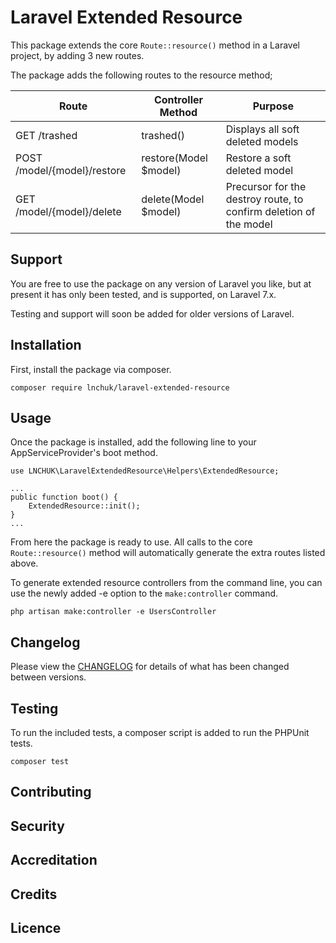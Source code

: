 # Laravel Extended Resource

This package extends the core `Route::resource()` method in a Laravel project, by adding 3 new routes.

The package adds the following routes to the resource method;


Route | Controller Method | Purpose
----- | ----------------- | -------
GET /trashed | trashed() | Displays all soft deleted models
POST /model/{model}/restore | restore(Model $model) | Restore a soft deleted model
GET /model/{model}/delete | delete(Model $model) | Precursor for the destroy route, to confirm deletion of the model

## Support

You are free to use the package on any version of Laravel you like, but at present it has only been tested, and is supported, on Laravel 7.x. 

Testing and support will soon be added for older versions of Laravel.

## Installation

First, install the package via composer.

```
composer require lnchuk/laravel-extended-resource
```

## Usage

Once the package is installed, add the following line to your AppServiceProvider's boot method.

```
use LNCHUK\LaravelExtendedResource\Helpers\ExtendedResource;

...
public function boot() {
    ExtendedResource::init();
}
...
```

From here the package is ready to use. All calls to the core `Route::resource()` method will automatically generate the extra routes listed above.

To generate extended resource controllers from the command line, you can use the newly added -e option to the `make:controller` command.

```
php artisan make:controller -e UsersController
```

## Changelog

Please view the [CHANGELOG](CHANGELOG.md) for details of what has been changed between versions.

## Testing

To run the included tests, a composer script is added to run the PHPUnit tests.

```composer test```

## Contributing

## Security

## Accreditation

## Credits

## Licence

